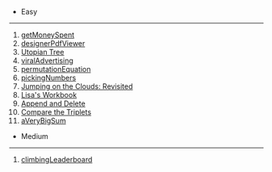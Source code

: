 * Easy
---
1. [getMoneySpent](https://www.hackerrank.com/challenges/electronics-shop/problem?isFullScreen=true)
2. [designerPdfViewer](https://www.hackerrank.com/challenges/designer-pdf-viewer/problem?utm_campaign=challenge-recommendation&utm_medium=email&utm_source=24-hour-campaign)
3. [Utopian Tree](https://www.hackerrank.com/challenges/utopian-tree/problem?h_r=next-challenge&h_v=zen)
4. [viralAdvertising](https://www.hackerrank.com/challenges/strange-advertising/problem?utm_campaign=challenge-recommendation&utm_medium=email&utm_source=24-hour-campaign)
5. [permutationEquation](https://www.hackerrank.com/challenges/permutation-equation/problem?utm_campaign=challenge-recommendation&utm_medium=email&utm_source=24-hour-campaign)
6. [pickingNumbers](https://www.hackerrank.com/challenges/picking-numbers/problem?utm_campaign=challenge-recommendation&utm_medium=email&utm_source=24-hour-campaign)
7. [Jumping on the Clouds: Revisited](https://www.hackerrank.com/challenges/jumping-on-the-clouds-revisited/problem?utm_campaign=challenge-recommendation&utm_medium=email&utm_source=24-hour-campaign)
8. [Lisa's Workbook](https://www.hackerrank.com/challenges/lisa-workbook/problem?utm_campaign=challenge-recommendation&utm_medium=email&utm_source=24-hour-campaign)
9. [Append and Delete](https://www.hackerrank.com/challenges/append-and-delete/problem?utm_campaign=challenge-recommendation&utm_medium=email&utm_source=24-hour-campaign)
10. [Compare the Triplets](https://www.hackerrank.com/challenges/compare-the-triplets/problem?utm_campaign=challenge-recommendation&utm_medium=email&utm_source=7-day-campaign)
11. [aVeryBigSum](https://www.hackerrank.com/challenges/a-very-big-sum/problem?utm_campaign=challenge-recommendation&utm_medium=email&utm_source=60-day-campaign)
* Medium
--- 
1. [climbingLeaderboard](https://www.hackerrank.com/challenges/climbing-the-leaderboard/problem?isFullScreen=true)